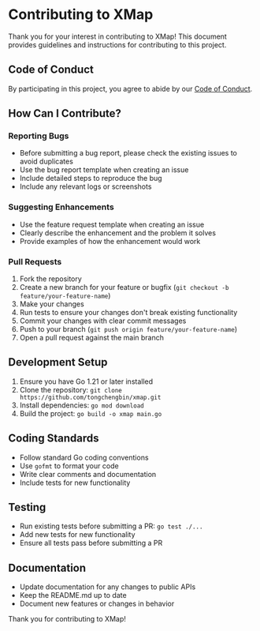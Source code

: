 # Contributing to XMap

Thank you for your interest in contributing to XMap! This document provides guidelines and instructions for contributing to this project.

## Code of Conduct

By participating in this project, you agree to abide by our [Code of Conduct](CODE_OF_CONDUCT.md).

## How Can I Contribute?

### Reporting Bugs

- Before submitting a bug report, please check the existing issues to avoid duplicates
- Use the bug report template when creating an issue
- Include detailed steps to reproduce the bug
- Include any relevant logs or screenshots

### Suggesting Enhancements

- Use the feature request template when creating an issue
- Clearly describe the enhancement and the problem it solves
- Provide examples of how the enhancement would work

### Pull Requests

1. Fork the repository
2. Create a new branch for your feature or bugfix (`git checkout -b feature/your-feature-name`)
3. Make your changes
4. Run tests to ensure your changes don't break existing functionality
5. Commit your changes with clear commit messages
6. Push to your branch (`git push origin feature/your-feature-name`)
7. Open a pull request against the main branch

## Development Setup

1. Ensure you have Go 1.21 or later installed
2. Clone the repository: `git clone https://github.com/tongchengbin/xmap.git`
3. Install dependencies: `go mod download`
4. Build the project: `go build -o xmap main.go`

## Coding Standards

- Follow standard Go coding conventions
- Use `gofmt` to format your code
- Write clear comments and documentation
- Include tests for new functionality

## Testing

- Run existing tests before submitting a PR: `go test ./...`
- Add new tests for new functionality
- Ensure all tests pass before submitting a PR

## Documentation

- Update documentation for any changes to public APIs
- Keep the README.md up to date
- Document new features or changes in behavior

Thank you for contributing to XMap!
